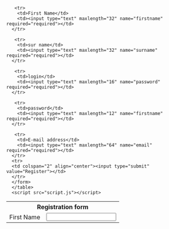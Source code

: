 <!DOCTYPE html>
<meta charset="UTF-8">
<head>
  <title>HTML form validated</title>
</head>
<body>
  <table class="signnup" cellpadding="2" cellspacing="5">
    <th colspan="2" align="center">Registration form</th>
    <form method="POST" action="adduster.php">
      <tr>
        <td>First Name</td>
        <td><input type="text" maxlength="32" name="firstname" required="required"></td>
      </tr>

       <tr>
        <td>First Name</td>
        <td><input type="text" maxlength="32" name="firstname" required="required"></td>
      </tr>

       <tr>
        <td>sur name</td>
        <td><input type="text" maxlength="32" name="surname" required="required"></td>
      </tr>

       <tr>
        <td>login</td>
        <td><input type="text" maxlength="16" name="password" required="required"></td>
      </tr>

       <tr>
        <td>password</td>
        <td><input type="text" maxlength="12" name="firstname" required="required"></td>
      </tr>

       <tr>
        <td>E-mail address</td>
        <td><input type="text" maxlength="64" name="email" required="required"></td>
      </tr>
      <tr>
      <td colspan="2" align="center"><input type="submit" value="Register"></td>
      </tr>
      </form>
      </table>
      <script src="script.js"></script>
</body>
